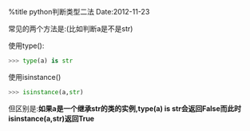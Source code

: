 %title python判断类型二法
Date:2012-11-23

常见的两个方法是:(比如判断a是不是str)

使用type():
```python
>>> type(a) is str
```

使用isinstance()
```python
>>> isinstance(a,str)
```

但区别是:**如果a是一个继承str的类的实例,type(a) is str会返回False而此时isinstance(a,str)返回True**

